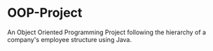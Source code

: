 # OOP-Project
An Object Oriented Programming Project following the hierarchy of a company's employee structure using Java.
